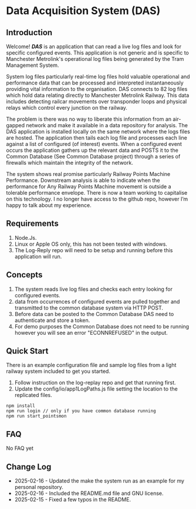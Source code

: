# Data Acquisition System (DAS)

## Introduction
Welcome! ***DAS*** is an application that can read a live log files and look for specific configured events. This application is not generic and is specific to Manchester Metrolink's operational log files being generated by the Tram Management System.

System log files particularly real-time log files hold valuable operational and performance data that can be processed and interpreted instantaneously providing vital information to the organisation. DAS connects to 82 log files which hold data relating directly to Manchester Metrolink Railway. This data includes detecting railcar movements over transponder loops and physical relays which control every junction on the railway.

The problem is there was no way to liberate this information from an air-gapped network and make it available in a data repository for analysis. The DAS application is installed locally on the same network where the logs files are hosted. The application then tails each log file and processes each line against a list of configured (of interest) events. When a configured event occurs the application gathers up the relevant data and POSTS it to the Common Database (See Common Database project) through a series of firewalls which maintain the integrity of the network.

The system shows real promise particularly Railway Points Machine Performance. Downstream analysis is able to indicate when the performance for Any Railway Points Machine movement is outside a tolerable performance envelope. There is now a team working to capitalise on this technology. I no longer have access to the github repo, however I’m happy to talk about my experience.

## Requirements
1. Node.Js.
2. Linux or Apple OS only, this has not been tested with windows.
3. The Log-Reply repo will need to be setup and running before this application will run.

## Concepts
1. The system reads live log files and checks each entry looking for configured events.
2. data from occurrences of configured events are pulled together and transmitted to the common database system via HTTP POST.
3. Before data can be posted to the Common Database DAS need to authenticate and store a token.
4. For demo purposes the Common Database does not need to be running however you will see an error "ECONNREFUSED" in the output.

## Quick Start
There is an example configuration file and sample log files from a light railway system included to get you started.

1. Follow instruction on the log-replay repo and get that running first.
2. Update the config/io/app1LogPaths.js file setting the location to the replicated files.

```
npm install
npm run login // only if you have common database running
npm run start_pointsmon
```

## FAQ
No FAQ yet

## Change Log
- 2025-02-16 - Updated the make the system run as an example for my personal repository. 
- 2025-02-16 - Included the README.md file and GNU license.
- 2025-02-15 - Fixed a few typos in the README.
